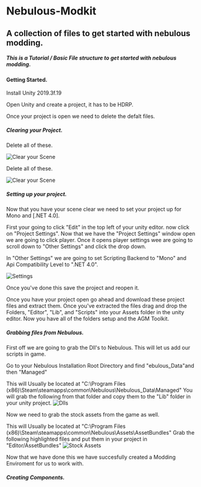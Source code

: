 # Nebulous-Modkit
## A collection of files to get started with nebulous modding.

##### This is a Tutorial / Basic File structure to get started with nebulous modding.

#### Getting Started.

Install Unity 2019.3f.19

Open Unity and create a project, it has to be HDRP.

Once your project is open we need to delete the defalt files.

##### Clearing your Project.

Delete all of these.

![Clear your Scene](https://dl.dropbox.com/s/3a1mvzi1kwbwuc2/scene.JPG)

Delete all of these.

![Clear your Scene](https://dl.dropbox.com/s/27kv8bto11jksn0/asset%20bundle.JPG)

##### Setting up your project.

Now that you have your scene clear we need to set your project up for Mono and [.NET 4.0].

First your going to click "Edit" in the top left of your unity editor.
now click on "Project Settings".
Now that we have the "Project Settings" window open we are going to click player.
Once it opens player settings wee are going to scroll down to "Other Settings" and click the drop down.

In "Other Settings" we are going to set Scripting Backend to "Mono" and Api Compatibility Level to ".NET 4.0".

![Settings](https://dl.dropbox.com/s/53sgxokn6pernxu/api.JPG)

Once you've done this save the project and reopen it.

Once you have your project open go ahead and download these project files and extract them.
Once you've extracted the files drag and drop the Folders, "Editor", "Lib", and "Scripts" into your Assets folder in the unity editor.
Now you have all of the folders setup and the AGM Toolkit.

##### Grabbing files from Nebulous.

First off we are going to grab the Dll's to Nebulous.
This will let us add our scripts in game.

Go to your Nebulous Installation Root Directory and find "ebulous_Data"and then "Managed"

This will Usually be located at "C:\Program Files (x86)\Steam\steamapps\common\Nebulous\Nebulous_Data\Managed"
You will grab the following from that folder and copy them to the "Lib" folder in your unity project.
![Dlls](https://cdn.discordapp.com/attachments/1050059231572807731/1050061239734243358/dlls.JPG)

Now we need to grab the stock assets from the game as well.

This will Usually be located at "C:\Program Files (x86)\Steam\steamapps\common\Nebulous\Assets\AssetBundles"
Grab the following highlighted files and put them in your project in "Editor/AssetBundles"
![Stock Assets](https://cdn.discordapp.com/attachments/1050059231572807731/1050062135763410944/asset_bundle.JPG)

Now that we have done this we have succesfully created a Modding Enviroment for us to work with.

##### Creating Components.
